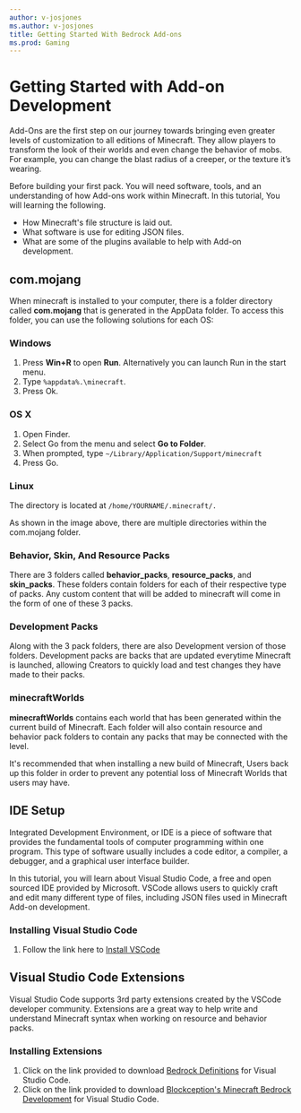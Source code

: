 ```yaml
---
author: v-josjones
ms.author: v-josjones
title: Getting Started With Bedrock Add-ons
ms.prod: Gaming
---
```


# Getting Started with Add-on Development

Add-Ons are the first step on our journey towards bringing even greater levels of customization to all editions of Minecraft. They allow players to transform the look of their worlds and even change the behavior of mobs. For example, you can change the blast radius of a creeper, or the texture it’s wearing.

Before building your first pack. You will need software, tools, and an understanding of how Add-ons work within Minecraft. In this tutorial, You will learning the following.

- How Minecraft's file structure is laid out.
- What software is use for editing JSON files.
- What are some of the plugins available to help with Add-on development.

## com.mojang

When minecraft is installed to your computer, there is a folder directory called **com.mojang** that is generated in the AppData folder. To access this folder, you can use the following solutions for each OS:

### Windows 

1. Press **Win+R** to open **Run**. Alternatively you can launch Run in the start menu.
1. Type `%appdata%.\minecraft`.
1. Press Ok.

### OS X

1. Open Finder.
1. Select Go from the menu and select **Go to Folder**.
1. When prompted, type `~/Library/Application/Support/minecraft`
1. Press Go.

### Linux

The directory is located at `/home/YOURNAME/.minecraft/.`

<insert art of com.mojang folder>

As shown in the image above, there are multiple directories within the com.mojang folder.

### Behavior, Skin, And Resource Packs

There are 3 folders called **behavior_packs**, **resource_packs**, and **skin_packs**. These folders contain folders for each of their respective type of packs. Any custom content that will be added to minecraft will come in the form of one of these 3 packs.

### Development Packs

Along with the 3 pack folders, there are also Development version of those folders. Development packs are backs that are updated everytime Minecraft is launched, allowing Creators to quickly load and test changes they have made to their packs.

### minecraftWorlds

**minecraftWorlds** contains each world that has been generated within the current build of Minecraft. Each folder will also contain resource and behavior pack folders to contain any packs that may be connected with the level.

It's recommended that when installing a new build of Minecraft, Users back up this folder in order to prevent any potential loss of Minecraft Worlds that users may have.

## IDE Setup

Integrated Development Environment, or IDE is a piece of software that provides the fundamental tools of computer programming within one program. This type of software usually includes a code editor, a compiler, a debugger, and a graphical user interface builder.

In this tutorial, you will learn about Visual Studio Code, a free and open sourced IDE provided by Microsoft. VSCode allows users to quickly craft and edit many different type of files, including JSON files used in Minecraft Add-on development.

### Installing Visual Studio Code

1. Follow the link here to [Install VSCode](https://code.visualstudio.com/Download)

## Visual Studio Code Extensions 

Visual Studio Code supports 3rd party extensions created by the VSCode developer community. Extensions are a great way to help write and understand Minecraft syntax when working on resource and behavior packs. 

### Installing Extensions

1. Click on the link provided to download [Bedrock Definitions](https://marketplace.visualstudio.com/items?itemName=destruc7i0n.vscode-bedrock-definitions) for Visual Studio Code.
1. Click on the link provided to download [Blockception's Minecraft Bedrock Development](https://marketplace.visualstudio.com/items?itemName=BlockceptionLtd.blockceptionvscodeminecraftbedrockdevelopmentextension) for Visual Studio Code.